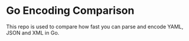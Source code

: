 # Go Encoding Comparison

This repo is used to compare how fast you can parse and encode YAML, JSON and XML in Go.